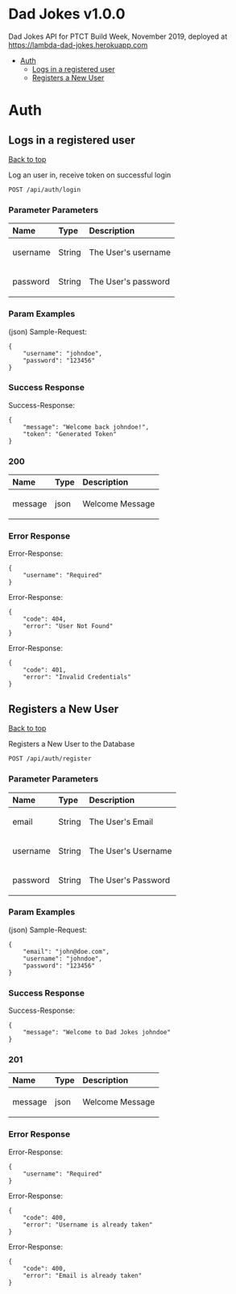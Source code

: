 <a name="top"></a>
# Dad Jokes v1.0.0

Dad Jokes API for PTCT Build Week, November 2019, deployed at https://lambda-dad-jokes.herokuapp.com

- [Auth](#auth)
	- [Logs in a registered user](#logs-in-a-registered-user)
	- [Registers a New User](#registers-a-new-user)
	


# <a name='auth'></a> Auth

## <a name='logs-in-a-registered-user'></a> Logs in a registered user
[Back to top](#top)

<p>Log an user in, receive token on successful login</p>

	POST /api/auth/login





### Parameter Parameters

| Name     | Type       | Description                           |
|:---------|:-----------|:--------------------------------------|
|  username | String | <p>The User's username</p>|
|  password | String | <p>The User's password</p>|

### Param Examples

(json)
Sample-Request:

```
{
    "username": "johndoe",
    "password": "123456"
}
```

### Success Response

Success-Response:

```
{
    "message": "Welcome back johndoe!",
    "token": "Generated Token"
}
```

### 200

| Name     | Type       | Description                           |
|:---------|:-----------|:--------------------------------------|
|  message | json | <p>Welcome Message</p>|

### Error Response

Error-Response:

```
{
    "username": "Required"
}
```
Error-Response:

```
{
    "code": 404,
    "error": "User Not Found"
}
```
Error-Response:

```
{
    "code": 401,
    "error": "Invalid Credentials"
}
```
## <a name='registers-a-new-user'></a> Registers a New User
[Back to top](#top)

<p>Registers a New User to the Database</p>

	POST /api/auth/register





### Parameter Parameters

| Name     | Type       | Description                           |
|:---------|:-----------|:--------------------------------------|
|  email | String | <p>The User's Email</p>|
|  username | String | <p>The User's Username</p>|
|  password | String | <p>The User's Password</p>|

### Param Examples

(json)
Sample-Request:

```
{
    "email": "john@doe.com",
    "username": "johndoe",
    "password": "123456"
}
```

### Success Response

Success-Response:

```
{
    "message": "Welcome to Dad Jokes johndoe"
}
```

### 201

| Name     | Type       | Description                           |
|:---------|:-----------|:--------------------------------------|
|  message | json | <p>Welcome Message</p>|

### Error Response

Error-Response:

```
{
    "username": "Required"
}
```
Error-Response:

```
{
    "code": 400,
    "error": "Username is already taken"
}
```
Error-Response:

```
{
    "code": 400,
    "error": "Email is already taken"
}
```

